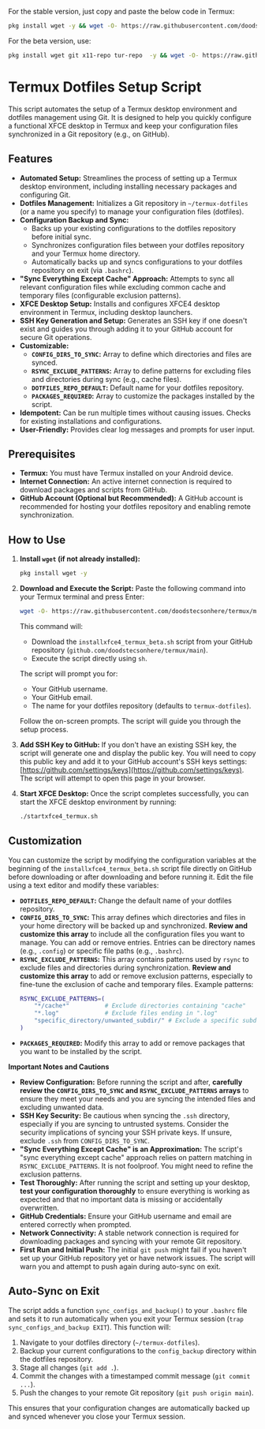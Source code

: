 For the stable version, just copy and paste the below code in Termux:

```bash
pkg install wget -y && wget -O- https://raw.githubusercontent.com/doodstecsonhere/termux/main/installxfce4_termux.sh | sh
```

For the beta version, use:

```bash
pkg install wget git x11-repo tur-repo  -y && wget -O- https://raw.githubusercontent.com/doodstecsonhere/termux/main/installxfce4_termux_beta.sh | bash
```

# Termux Dotfiles Setup Script

This script automates the setup of a Termux desktop environment and dotfiles management using Git. It is designed to help you quickly configure a functional XFCE desktop in Termux and keep your configuration files synchronized in a Git repository (e.g., on GitHub).

## Features

*   **Automated Setup:** Streamlines the process of setting up a Termux desktop environment, including installing necessary packages and configuring Git.
*   **Dotfiles Management:** Initializes a Git repository in `~/termux-dotfiles` (or a name you specify) to manage your configuration files (dotfiles).
*   **Configuration Backup and Sync:**
    *   Backs up your existing configurations to the dotfiles repository before initial sync.
    *   Synchronizes configuration files between your dotfiles repository and your Termux home directory.
    *   Automatically backs up and syncs configurations to your dotfiles repository on exit (via `.bashrc`).
*   **"Sync Everything Except Cache" Approach:** Attempts to sync all relevant configuration files while excluding common cache and temporary files (configurable exclusion patterns).
*   **XFCE Desktop Setup:** Installs and configures XFCE4 desktop environment in Termux, including desktop launchers.
*   **SSH Key Generation and Setup:** Generates an SSH key if one doesn't exist and guides you through adding it to your GitHub account for secure Git operations.
*   **Customizable:**
    *   **`CONFIG_DIRS_TO_SYNC`:**  Array to define which directories and files are synced.
    *   **`RSYNC_EXCLUDE_PATTERNS`:** Array to define patterns for excluding files and directories during sync (e.g., cache files).
    *   **`DOTFILES_REPO_DEFAULT`:** Default name for your dotfiles repository.
    *   **`PACKAGES_REQUIRED`:** Array to customize the packages installed by the script.
*   **Idempotent:** Can be run multiple times without causing issues. Checks for existing installations and configurations.
*   **User-Friendly:** Provides clear log messages and prompts for user input.

## Prerequisites

*   **Termux:** You must have Termux installed on your Android device.
*   **Internet Connection:**  An active internet connection is required to download packages and scripts from GitHub.
*   **GitHub Account (Optional but Recommended):** A GitHub account is recommended for hosting your dotfiles repository and enabling remote synchronization.

## How to Use

1.  **Install `wget` (if not already installed):**
    ```bash
    pkg install wget -y
    ```

2.  **Download and Execute the Script:**
    Paste the following command into your Termux terminal and press Enter:

    ```bash
    wget -O- https://raw.githubusercontent.com/doodstecsonhere/termux/main/installxfce4_termux_beta.sh | sh
    ```
    This command will:
    *   Download the `installxfce4_termux_beta.sh` script from your GitHub repository (`github.com/doodstecsonhere/termux/main`).
    *   Execute the script directly using `sh`.

    The script will prompt you for:
    *   Your GitHub username.
    *   Your GitHub email.
    *   The name for your dotfiles repository (defaults to `termux-dotfiles`).

    Follow the on-screen prompts. The script will guide you through the setup process.

3.  **Add SSH Key to GitHub:**
    If you don't have an existing SSH key, the script will generate one and display the public key. You will need to copy this public key and add it to your GitHub account's SSH keys settings: [https://github.com/settings/keys](https://github.com/settings/keys). The script will attempt to open this page in your browser.

4.  **Start XFCE Desktop:**
    Once the script completes successfully, you can start the XFCE desktop environment by running:
    ```bash
    ./startxfce4_termux.sh
    ```

## Customization

You can customize the script by modifying the configuration variables at the beginning of the `installxfce4_termux_beta.sh` script file directly on GitHub before downloading or after downloading and before running it.  Edit the file using a text editor and modify these variables:

*   **`DOTFILES_REPO_DEFAULT`:** Change the default name of your dotfiles repository.
*   **`CONFIG_DIRS_TO_SYNC`:**  This array defines which directories and files in your home directory will be backed up and synchronized. **Review and customize this array** to include all the configuration files you want to manage. You can add or remove entries. Entries can be directory names (e.g., `.config`) or specific file paths (e.g., `.bashrc`).
*   **`RSYNC_EXCLUDE_PATTERNS`:** This array contains patterns used by `rsync` to exclude files and directories during synchronization. **Review and customize this array** to add or remove exclusion patterns, especially to fine-tune the exclusion of cache and temporary files.  Example patterns:
    ```bash
    RSYNC_EXCLUDE_PATTERNS=(
        "*/cache*"          # Exclude directories containing "cache"
        "*.log"             # Exclude files ending in ".log"
        "specific_directory/unwanted_subdir/" # Exclude a specific subdirectory
    )
    ```
*   **`PACKAGES_REQUIRED`:**  Modify this array to add or remove packages that you want to be installed by the script.

**Important Notes and Cautions**

*   **Review Configuration:**  Before running the script and after, **carefully review the `CONFIG_DIRS_TO_SYNC` and `RSYNC_EXCLUDE_PATTERNS` arrays** to ensure they meet your needs and you are syncing the intended files and excluding unwanted data.
*   **SSH Key Security:** Be cautious when syncing the `.ssh` directory, especially if you are syncing to untrusted systems.  Consider the security implications of syncing your SSH private keys. If unsure, exclude `.ssh` from `CONFIG_DIRS_TO_SYNC`.
*   **"Sync Everything Except Cache" is an Approximation:** The script's "sync everything except cache" approach relies on pattern matching in `RSYNC_EXCLUDE_PATTERNS`. It is not foolproof. You might need to refine the exclusion patterns.
*   **Test Thoroughly:** After running the script and setting up your desktop, **test your configuration thoroughly** to ensure everything is working as expected and that no important data is missing or accidentally overwritten.
*   **GitHub Credentials:** Ensure your GitHub username and email are entered correctly when prompted.
*   **Network Connectivity:** A stable network connection is required for downloading packages and syncing with your remote Git repository.
*   **First Run and Initial Push:** The initial `git push` might fail if you haven't set up your GitHub repository yet or have network issues. The script will warn you and attempt to push again during auto-sync on exit.

## Auto-Sync on Exit

The script adds a function `sync_configs_and_backup()` to your `.bashrc` file and sets it to run automatically when you exit your Termux session (`trap sync_configs_and_backup EXIT`). This function will:

1.  Navigate to your dotfiles directory (`~/termux-dotfiles`).
2.  Backup your current configurations to the `config_backup` directory within the dotfiles repository.
3.  Stage all changes (`git add .`).
4.  Commit the changes with a timestamped commit message (`git commit ...`).
5.  Push the changes to your remote Git repository (`git push origin main`).

This ensures that your configuration changes are automatically backed up and synced whenever you close your Termux session.
